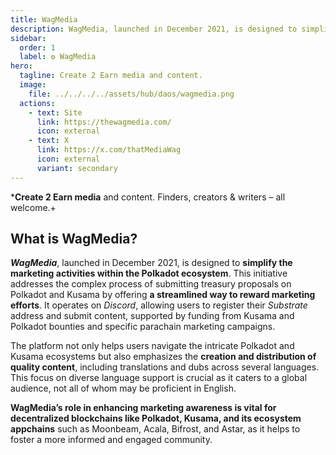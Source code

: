 ```yaml
---
title: WagMedia
description: WagMedia, launched in December 2021, is designed to simplify the marketing activities within the Polkadot ecosystem.
sidebar:
  order: 1
  label: ✪ WagMedia
hero:
  tagline: Create 2 Earn media and content.
  image: 
    file: ../../../../assets/hub/daos/wagmedia.png
  actions:
    - text: Site
      link: https://thewagmedia.com/
      icon: external
    - text: X
      link: https://x.com/thatMediaWag
      icon: external
      variant: secondary
---
```


***Create 2 Earn media** and content. Finders, creators &amp; writers – all welcome.+

## What is WagMedia?
***WagMedia***, launched in December 2021, is designed to **simplify the marketing activities within the Polkadot ecosystem**. This initiative addresses the complex process of submitting treasury proposals on Polkadot and Kusama by offering **a streamlined way to reward marketing efforts**. It operates on *Discord*, allowing users to register their *Substrate* address and submit content, supported by funding from Kusama and Polkadot bounties and specific parachain marketing campaigns.

The platform not only helps users navigate the intricate Polkadot and Kusama ecosystems but also emphasizes the **creation and distribution of quality content**, including translations and dubs across several languages. This focus on diverse language support is crucial as it caters to a global audience, not all of whom may be proficient in English.

**WagMedia’s role in enhancing marketing awareness is vital for decentralized blockchains like Polkadot, Kusama, and its ecosystem appchains** such as Moonbeam, Acala, Bifrost, and Astar, as it helps to foster a more informed and engaged community.
